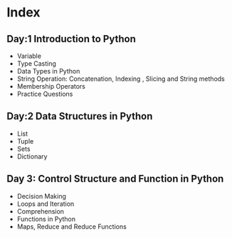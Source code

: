 # Index

## Day:1 Introduction to Python

- Variable
- Type Casting
- Data Types in Python
- String Operation: Concatenation, Indexing , Slicing and String methods
- Membership Operators
- Practice Questions


## Day:2 Data Structures in Python

- List
- Tuple
- Sets
- Dictionary

## Day 3: Control Structure and Function in Python

- Decision Making
- Loops and Iteration
- Comprehension
- Functions in Python
- Maps, Reduce and Reduce Functions
  
